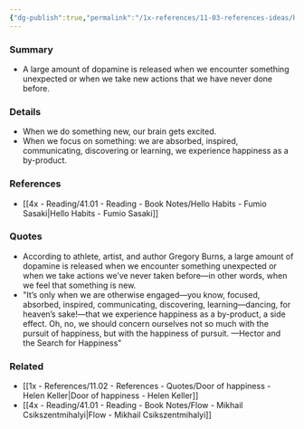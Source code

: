 ```yaml
---
{"dg-publish":true,"permalink":"/1x-references/11-03-references-ideas/happiness-comes-when-we-are-otherwise-engaged/","dgShowBacklinks":false}
---
```



### Summary
- A large amount of dopamine is released when we encounter something unexpected or when we take new actions that we have never done before.

### Details
- When we do something new, our brain gets excited.
- When we focus on something: we are absorbed, inspired, communicating, discovering or learning, we experience happiness as a by-product.

### References
- [[4x - Reading/41.01 - Reading - Book Notes/Hello Habits - Fumio Sasaki\|Hello Habits - Fumio Sasaki]]

### Quotes
- According to athlete, artist, and author Gregory Burns, a large amount of dopamine is released when we encounter something unexpected or when we take actions we’ve never taken before—in other words, when we feel that something is new.
- "It’s only when we are otherwise engaged—you know, focused, absorbed, inspired, communicating, discovering, learning—dancing, for heaven’s sake!—that we experience happiness as a by-product, a side effect. Oh, no, we should concern ourselves not so much with the pursuit of happiness, but with the happiness of pursuit. —Hector and the Search for Happiness"

### Related
- [[1x - References/11.02 - References - Quotes/Door of happiness - Helen Keller\|Door of happiness - Helen Keller]]
- [[4x - Reading/41.01 - Reading - Book Notes/Flow - Mikhail Csikszentmihalyi\|Flow - Mikhail Csikszentmihalyi]]
